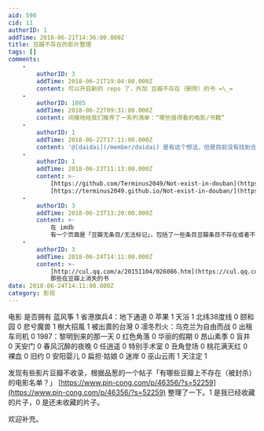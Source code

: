 ```yaml
---
aid: 590
cid: 11
authorID: 1
addTime: 2018-06-21T14:36:00.000Z
title: 豆瓣不存在的影片整理
tags: []
comments:
    -
        authorID: 3
        addTime: 2018-06-21T19:04:00.000Z
        content: 可以开启新的 repo 了，外加 豆瓣不存在（删除）的书 =\_=
    -
        authorID: 1085
        addTime: 2018-06-22T09:31:00.000Z
        content: 间接地给我们推荐了一系列清单：“哪些值得看的电影/书籍”
    -
        authorID: 1
        addTime: 2018-06-22T17:11:00.000Z
        content: '@[daidai](/member/daidai) 是有这个想法，但是目前没有找到合适的展示动态表格的方案。'
    -
        authorID: 1
        addTime: 2018-06-23T11:13:00.000Z
        content: >-
            [https://github.com/Terminus2049/Not-exist-in-douban](https://github.com/Terminus2049/Not-exist-in-douban)
            [https://terminus2049.github.io/Not-exist-in-douban/](https://terminus2049.github.io/Not-exist-in-douban/)
    -
        authorID: 3
        addTime: 2018-06-23T13:20:00.000Z
        content: >-
            在 imdb
            有一个页面是「豆瓣无条目/无法标记」，包括了一些条目豆瓣条目不存在或者不允许评论的电影：[https://www.imdb.com/list/ls023736798/](https://www.imdb.com/list/ls023736798/)
    -
        authorID: 3
        addTime: 2018-06-24T14:11:00.000Z
        content: >-
            [http://cul.qq.com/a/20151104/026086.htm](https://cul.qq.com/a/20151104/026086.htm)
            那些在豆瓣上消失的书
date: 2018-06-24T14:11:00.000Z
category: 影视
---
```


电影 是否拥有 蓝风筝 1 省港旗兵4：地下通道 0 苹果 1 天浴 1 北纬38度线 0 颐和园 0 悲兮魔兽 1 樹大招風 1 被出賣的台灣 0 凛冬烈火：乌克兰为自由而战 0 出租车司机 0 1987：黎明到来的那一天 0 红色角落 0 华丽的假期 0 昂山素季 0 盲井 0 天安门 0 春风沉醉的夜晚 0 任逍遥 0 特别手术室 0 丑角登场 0 桃花满天红 0 裸血 0 旧约 0 安阳婴儿 0 扁担·姑娘 0 迷岸 0 巫山云雨 1 天注定 1

发现有些影片豆瓣不收录，根据品葱的一个帖子「有哪些豆瓣上不存在（被封杀）的电影名单？」 [https://www.pin-cong.com/p/46356/?s=52259](https://www.pin-cong.com/p/46356/?s=52259) 整理了一下。1 是我已经收藏的片子，0 是还未收藏的片子。

欢迎补充。
